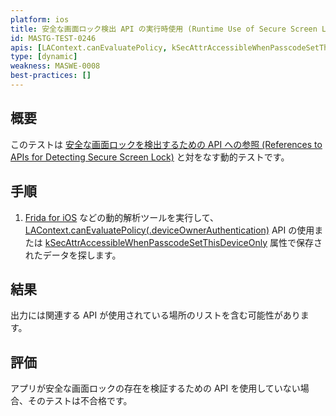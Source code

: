 ```yaml
---
platform: ios
title: 安全な画面ロック検出 API の実行時使用 (Runtime Use of Secure Screen Lock Detection APIs)
id: MASTG-TEST-0246
apis: [LAContext.canEvaluatePolicy, kSecAttrAccessibleWhenPasscodeSetThisDeviceOnly]
type: [dynamic]
weakness: MASWE-0008
best-practices: []
---
```


## 概要

このテストは [安全な画面ロックを検出するための API への参照 (References to APIs for Detecting Secure Screen Lock)](MASTG-TEST-0248.md) と対をなす動的テストです。

## 手順

1. [Frida for iOS](../../../tools/ios/MASTG-TOOL-0039.md) などの動的解析ツールを実行して、[LAContext.canEvaluatePolicy(.deviceOwnerAuthentication)](https://developer.apple.com/documentation/localauthentication/lacontext/canevaluatepolicy(_:error:)) API の使用または [kSecAttrAccessibleWhenPasscodeSetThisDeviceOnly](https://developer.apple.com/documentation/security/ksecattraccessiblewhenpasscodesetthisdeviceonly) 属性で保存されたデータを探します。

## 結果

出力には関連する API が使用されている場所のリストを含む可能性があります。

## 評価

アプリが安全な画面ロックの存在を検証するための API を使用していない場合、そのテストは不合格です。
